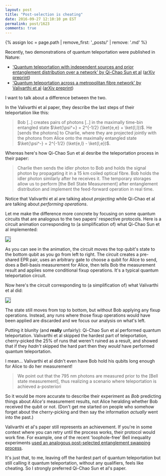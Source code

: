 ```yaml
---
layout: post
title: "Post-selection is cheating"
date: 2016-09-27 12:10:10 pm EST
permalink: post/1623
comments: true
---
```


{% assign loc = page.path | remove_first: '_posts/' | remove: '.md' %}

Recently, two demonstrations of quantum teleportation were published in Nature:

- ['Quantum teleportation with independent sources and prior entanglement distribution over a network' by Qi-Chao Sun et al](http://www.nature.com/nphoton/journal/v10/n10/full/nphoton.2016.179.html) ([arXiv preprint](http://arxiv.org/abs/1602.07081))
- ['Quantum teleportation across a metropolitan fibre network' by Valivarthi et al](http://www.nature.com/nphoton/journal/vaop/ncurrent/full/nphoton.2016.180.html) ([arXiv preprint](https://arxiv.org/abs/1605.08814))

I want to talk about a difference between the two.

In the Valivarthi et al paper, they describe the last steps of their teleportation like this:

> Bob [..] creates pairs of photons [..] in the maximally time-bin entangled state $\ket{\psi^+} = 2^{-1/2} (\ket{e,e} + \ket{l,l})$.
> He [sends the photons] to Charlie, where they are projected jointly with the photons from Alice onto the maximally entangled state $\ket{\psi^-} = 2^{-1/2} (\ket{e,l} - \ket{l,e})$.

Whereas here's how Qi-Chao Sun et al desribe the teleportation process in their paper:

> Charlie then sends the idler photon to Bob and holds the signal photon by propagating it in a 15 km coiled optical fibre.
> Bob holds the idler photon similarly after he receives it.
> The temporary storages allow us to perform [the Bell State Measurement] after entanglement distribution and implement the feed-forward operation in real time.

Notice that Valivarthi et al are talking about *projecting* while Qi-Chao et al are talking about *performing operations*.

Let me make the difference more concrete by focusing on some quantum circuits that are analogous to the two papers' respective protocols.
Here is a circuit animation corresponding to (a simplification of) what Qi-Chao Sun et al implemented:

<img style="max-width:100%; border: 1px solid gray;" src="/assets/{{ loc }}/teleportation-full.gif"/>

As you can see in the animation, the circuit moves the top qubit's state to the bottom qubit as you go from left to right.
The circuit creates a pre-shared EPR pair, uses an arbitrary gate to choose a qubit for Alice to send, does a Bell-basis measurement for Alice, then tells Bob the measurement result and applies some conditional fixup operations.
It's a typical quantum teleportation circuit.

Now here's the circuit corresponding to (a simplification of) what Valivarthi et al did:

<img style="max-width:100%; border: 1px solid gray;" src="/assets/{{ loc }}/teleportation-filter.gif"/>

The state still moves from top to bottom, but without Bob applying any fixup operations.
Instead, any runs where those fixup operations would have been applied are discarded and we focus our analysis on what's left.

Putting it blunlty (and **really** unfairly): Qi-Chao Sun et al performed quantum teleportation. Valivarthi et al skipped the hardest part of teleportation, cherry-picked the 25% of runs that weren't ruined as a result, and showed that if they *hadn't* skipped the hard part then they *would* have performed quantum teleportation.

I mean... Valivarthi et al didn't even have Bob hold his qubits long enough for Alice to do her measurement!

> We point out that the 795 nm photons are measured prior to the [Bell state measurement], thus realizing a scenario where teleportation is achieved a-posteriori

So it would be more accurate to describe their experiment as *Bob* predicting things about *Alice's* measurement results, not Alice heralding whether Bob received the qubit or not.
(Don't get me started on people who somehow forget about the cherry-picking and then say the information *actually* went into the past.)

Valivarthi et al's paper still represents an achievement.
If you're in some context where you can retry until the process works, their protocol would work fine.
For example, one of the recent 'loophole-free' Bell inequality experiments [used an analogous post-selected entanglement swapping process](http://www.scottaaronson.com/blog/?p=2464).

It's just that, to me, leaving off the hardest part of quantum teleportation but still calling it quantum teleportation, without any qualifiers, feels like cheating.
So I strongly preferred Qi-Chao Sun et al's paper.
